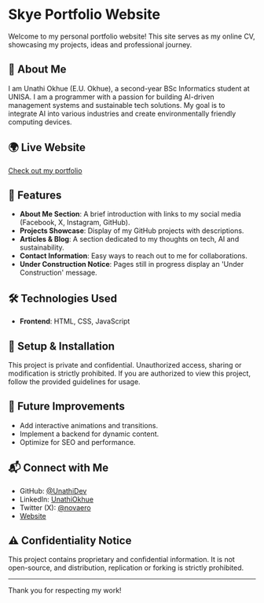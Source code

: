 # Skye Portfolio Website

Welcome to my personal portfolio website! This site serves as my online CV, showcasing my projects, ideas and professional journey.

## 🚀 About Me
I am Unathi Okhue (E.U. Okhue), a second-year BSc Informatics student at UNISA. I am a programmer with a passion for building AI-driven management systems and sustainable tech solutions. My goal is to integrate AI into various industries and create environmentally friendly computing devices.

## 🌍 Live Website
[Check out my portfolio](https://unathidev.github.io/Unathi-Okhue-Skye/index.html)

## 📌 Features
- **About Me Section**: A brief introduction with links to my social media (Facebook, X, Instagram, GitHub).
- **Projects Showcase**: Display of my GitHub projects with descriptions.
- **Articles & Blog**: A section dedicated to my thoughts on tech, AI and sustainability.
- **Contact Information**: Easy ways to reach out to me for collaborations.
- **Under Construction Notice**: Pages still in progress display an 'Under Construction' message.

## 🛠️ Technologies Used
- **Frontend**: HTML, CSS, JavaScript

## 🔧 Setup & Installation
This project is private and confidential. Unauthorized access, sharing or modification is strictly prohibited. If you are authorized to view this project, follow the provided guidelines for usage.

## 🚧 Future Improvements
- Add interactive animations and transitions.
- Implement a backend for dynamic content.
- Optimize for SEO and performance.

## 📬 Connect with Me
- GitHub: [@UnathiDev](https://github.com/UnathiDev)
- LinkedIn: [UnathiOkhue](https://www.linkedin.com/in/unathiokhue?utm_source=share&utm_campaign=share_via&utm_content=profile&utm_medium=android_app)
- Twitter (X): [@novaero](https://x.com/aero_unstar?t=XVhGEDkdQ36KwkOTIfLcew&s=09)
- [Website](https://unathidev.github.io/Unathi-Okhue-Skye/index.html) 

## ⚠️ Confidentiality Notice
This project contains proprietary and confidential information. It is not open-source, and distribution, replication or forking is strictly prohibited.

---
Thank you for respecting my work!
